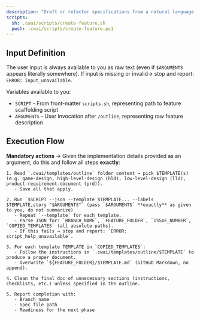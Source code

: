 ```yaml
---
description: "Draft or refactor specifications from a natural language feature description"
scripts:
  sh: .cwai/scripts/create-feature.sh
  pwsh: .cwai/scripts/create-feature.ps1
---
```


## Input Definition

The user input is always available to you as raw text (even if `$ARGUMENTS` appears literally somewhere). If input is missing or invalid→ stop and report: `ERROR: input_unavailable`.

Variables available to you:

- `SCRIPT` - From front-matter `scripts.sh`, representing path to feature scaffolding script
- `ARGUMENTS` - User invocation after `/outline`, representing raw feature description

## Execution Flow

**Mandatory actions** → Given the implementation details provided as an argument, do this and follow all steps **exactly**:

```
1. Read `.cwai/templates/outline` folder content → pick $TEMPLATE(s) (e.g. game-design, high-level-design (hld), low-level-design (lld), product-requirement-document (prd)).
   - Save all that apply.

2. Run `$SCRIPT --json --template $TEMPLATE... --labels $TEMPLATE,story "$ARGUMENTS"` (pass `$ARGUMENTS` **exactly** as given to you, do not summarize)
   - Repeat `--template` for each template.
   - Parse JSON for: `BRANCH_NAME`, `FEATURE_FOLDER`, `ISSUE_NUMBER`, `COPIED_TEMPLATES` (all absolute paths).
   - If this fails → stop and report: `ERROR: script_help_unavailable`.

3. For each template TEMPLATE in `COPIED_TEMPLATES`:
   - Follow the instructions in `.cwai/templates/outline/$TEMPLATE` to produce a proper document.
   - Overwrite `${FEATURE_FOLDER}/$TEMPLATE.md` (GitHub Markdown, no append).

4. Clean the final doc of unnecessary sections (instructions, checklists, etc.) unless specified in the outline.

5. Report completion with:
   - Branch name
   - Spec file path
   - Readiness for the next phase
```
